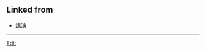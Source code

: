## Linked from

* [講演](講演.md)


----
[Edit](https://github.com/vitroid/vitroid.github.io/blob/master/MD/2018-12-18.md)
